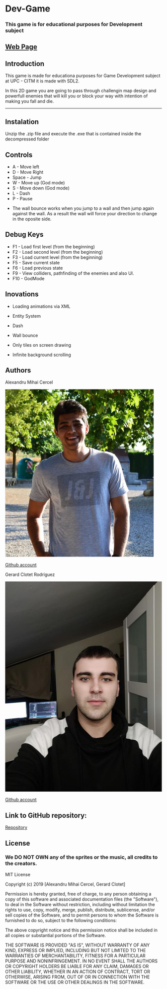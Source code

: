﻿# Dev-Game

### This game is for educational purposes for Development subject


## [Web Page](https://gerardclotet.github.io/Dev-Game/)



## Introduction

This game is made for educationa purposes for Game Development subject at UPC - CITM
it is made with SDL2.

In this 2D game you are going to pass through challengin map design and powerfull enemies that will kill you or block
your way with intention of making you fall and die.

***
## Instalation 

Unzip the .zip file and execute the .exe that is contained inside the decompressed folder


## Controls

- A - Move left
- D - Move Right
- Space - Jump
- W - Move up (God mode)
- S - Move down (God mode)
- L - Dash
- P - Pause

* The wall bounce works when you jump to a wall and then jump again against the wall. 
As a result the wall will force your direction to change in the oposite side.


## Debug Keys

- F1 - Load first level (from the beginning)
- F2 - Load second level (from the beginning)
- F3 - Load current level (from the beginning)
- F5 - Save current state 
- F6 - Load previous state 
- F9 - View colliders, pathfinding of the enemies
       and also UI.
- F10 - GodMode 

## Inovations

- Loading animations via XML

- Entity System

- Dash

- Wall bounce

- Only tiles on screen drawing

- Infinite background scrolling



## Authors
Alexandru Mihai Cercel

![Alexandru Mihai Cercel](https://github.com/GerardClotet/Dev-Game/blob/master/teamphotos/drum.jpg)


[Github account](https://github.com/AlexandruC5)


Gerard Clotet Rodríguez

![Gerard Clotet Rodriguez](https://github.com/GerardClotet/Dev-Game/blob/master/teamphotos/gerard.jpg)


[Github account](https://github.com/GerardClotet)


## Link to GitHub repository:

[Repository](https://github.com/GerardClotet/Dev-Game)



## License
### We DO NOT OWN any of the sprites or the music, all credits to the creators.

MIT License

Copyright (c) 2019 [Alexandru Mihai Cercel, Gerard Clotet]

Permission is hereby granted, free of charge, to any person obtaining a copy
of this software and associated documentation files (the "Software"), to deal
in the Software without restriction, including without limitation the rights
to use, copy, modify, merge, publish, distribute, sublicense, and/or sell
copies of the Software, and to permit persons to whom the Software is
furnished to do so, subject to the following conditions:

The above copyright notice and this permission notice shall be included in all
copies or substantial portions of the Software.

THE SOFTWARE IS PROVIDED "AS IS", WITHOUT WARRANTY OF ANY KIND, EXPRESS OR
IMPLIED, INCLUDING BUT NOT LIMITED TO THE WARRANTIES OF MERCHANTABILITY,
FITNESS FOR A PARTICULAR PURPOSE AND NONINFRINGEMENT. IN NO EVENT SHALL THE
AUTHORS OR COPYRIGHT HOLDERS BE LIABLE FOR ANY CLAIM, DAMAGES OR OTHER
LIABILITY, WHETHER IN AN ACTION OF CONTRACT, TORT OR OTHERWISE, ARISING FROM,
OUT OF OR IN CONNECTION WITH THE SOFTWARE OR THE USE OR OTHER DEALINGS IN THE
SOFTWARE.
